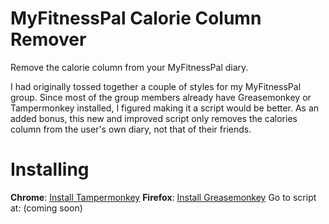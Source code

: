# MyFitnessPal Calorie Column Remover
Remove the calorie column from your MyFitnessPal diary.

I had originally tossed together a couple of styles for my MyFitnessPal group. Since most of the group members already have Greasemonkey or Tampermonkey installed, I figured making it a script would be better. As an added bonus, this new and improved script only removes the calories column from the user's own diary, not that of their friends.

# Installing

**Chrome**: [Install Tampermonkey](https://chrome.google.com/webstore/detail/tampermonkey/dhdgffkkebhmkfjojejmpbldmpobfkfo?hl=en)
**Firefox**: [Install Greasemonkey](https://addons.mozilla.org/en-Us/firefox/addon/greasemonkey/)
Go to script at: (coming soon)

